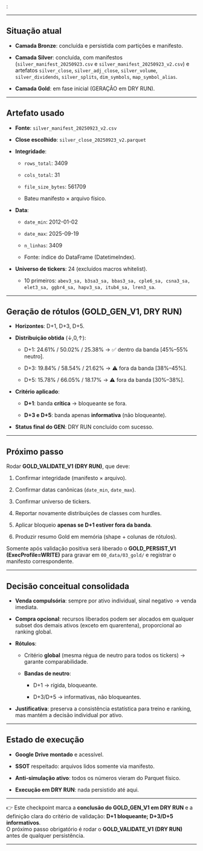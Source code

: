 :

---



## Situação atual

- **Camada Bronze**: concluída e persistida com partições e manifesto.
    
- **Camada Silver**: concluída, com manifestos (`silver_manifest_20250923.csv` e `silver_manifest_20250923_v2.csv`) e artefatos `silver_close`, `silver_adj_close`, `silver_volume`, `silver_dividends`, `silver_splits`, `dim_symbols`, `map_symbol_alias`.
    
- **Camada Gold**: em fase inicial (GERAÇÃO em DRY RUN).
    

---

## Artefato usado

- **Fonte**: `silver_manifest_20250923_v2.csv`
    
- **Close escolhido**: `silver_close_20250923_v2.parquet`
    
- **Integridade**:
    
    - `rows_total`: 3409
        
    - `cols_total`: 31
        
    - `file_size_bytes`: 561709
        
    - Bateu manifesto × arquivo físico.
        
- **Data**:
    
    - `date_min`: 2012-01-02
        
    - `date_max`: 2025-09-19
        
    - `n_linhas`: 3409
        
    - Fonte: índice do DataFrame (DatetimeIndex).
        
- **Universo de tickers**: 24 (excluídos macros whitelist).
    
    - 10 primeiros: `abev3_sa, b3sa3_sa, bbas3_sa, cple6_sa, csna3_sa, elet3_sa, ggbr4_sa, hapv3_sa, itub4_sa, lren3_sa`.
        

---

## Geração de rótulos (GOLD_GEN_V1, DRY RUN)

- **Horizontes**: D+1, D+3, D+5.
    
- **Distribuição obtida** (↓,0,↑):
    
    - D+1: 24.61% / 50.02% / 25.38% → ✅ dentro da banda [45%–55% neutro].
        
    - D+3: 19.84% / 58.54% / 21.62% → ⚠️ fora da banda [38%–45%].
        
    - D+5: 15.78% / 66.05% / 18.17% → ⚠️ fora da banda [30%–38%].
        
- **Critério aplicado**:
    
    - **D+1**: banda **crítica** → bloqueante se fora.
        
    - **D+3 e D+5**: banda apenas **informativa** (não bloqueante).
        
- **Status final do GEN**: DRY RUN concluído com sucesso.
    

---

## Próximo passo

Rodar **GOLD_VALIDATE_V1 (DRY RUN)**, que deve:

1. Confirmar integridade (manifesto × arquivo).
    
2. Confirmar datas canônicas (`date_min`, `date_max`).
    
3. Confirmar universo de tickers.
    
4. Reportar novamente distribuições de classes com hurdles.
    
5. Aplicar bloqueio **apenas se D+1 estiver fora da banda**.
    
6. Produzir resumo Gold em memória (shape + colunas de rótulos).
    

Somente após validação positiva será liberado o **GOLD_PERSIST_V1 (ExecProfile=WRITE)** para gravar em `00_data/03_gold/` e registrar o manifesto correspondente.

---

## Decisão conceitual consolidada

- **Venda compulsória**: sempre por ativo individual, sinal negativo → venda imediata.
    
- **Compra opcional**: recursos liberados podem ser alocados em qualquer subset dos demais ativos (exceto em quarentena), proporcional ao ranking global.
    
- **Rótulos**:
    
    - Critério **global** (mesma régua de neutro para todos os tickers) → garante comparabilidade.
        
    - **Bandas de neutro**:
        
        - D+1 → rígida, bloqueante.
            
        - D+3/D+5 → informativas, não bloqueantes.
            
- **Justificativa**: preserva a consistência estatística para treino e ranking, mas mantém a decisão individual por ativo.
    

---

## Estado de execução

- **Google Drive montado** e acessível.
    
- **SSOT** respeitado: arquivos lidos somente via manifesto.
    
- **Anti-simulação ativo**: todos os números vieram do Parquet físico.
    
- **Execução em DRY RUN**: nada persistido até aqui.
    

---

👉 Este checkpoint marca a **conclusão do GOLD_GEN_V1 em DRY RUN** e a definição clara do critério de validação: **D+1 bloqueante; D+3/D+5 informativos**.  
O próximo passo obrigatório é rodar o **GOLD_VALIDATE_V1 (DRY RUN)** antes de qualquer persistência.

---

